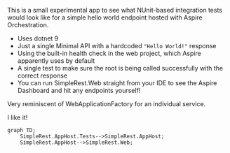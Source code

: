 This is a small experimental app to see what NUnit-based integration tests would look like for a simple hello world endpoint hosted with Aspire Orchestration.

- Uses dotnet 9
- Just a single Minimal API with a hardcoded `"Hello World!"` response
- Using the built-in health check in the web project, which Aspire apparently uses by default
- A single test to make sure the root is being called successfully with the correct response
- You can run SimpleRest.Web straight from your IDE to see the Aspire Dashboard and hit any endpoints yourself!

Very reminiscent of WebApplicationFactory for an individual service.

I like it!

```mermaid
graph TD;
    SimpleRest.AppHost.Tests-->SimpleRest.AppHost;
    SimpleRest.AppHost-->SimpleRest.Web;
```